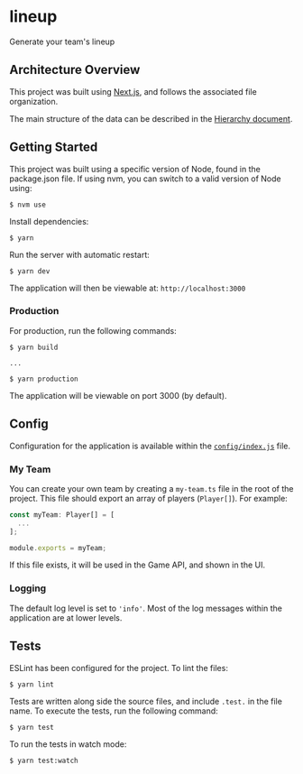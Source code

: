 # lineup

Generate your team's lineup

## Architecture Overview

This project was built using [Next.js](https://nextjs.org/docs), and follows the associated file organization.

The main structure of the data can be described in the [Hierarchy document](lib/game/README.md).

## Getting Started

This project was built using a specific version of Node, found in the package.json file. If using nvm, you can switch to a valid version of Node using:

```
$ nvm use
```

Install dependencies:

```
$ yarn
```

Run the server with automatic restart:

```
$ yarn dev
```

The application will then be viewable at: `http://localhost:3000`

### Production

For production, run the following commands:

```
$ yarn build

...

$ yarn production
```

The application will be viewable on port 3000 (by default).

## Config

Configuration for the application is available within the [`config/index.js`](config/index.js) file.

### My Team

You can create your own team by creating a `my-team.ts` file in the root of the project. This file should export an array of players (`Player[]`). For example:

```typescript
const myTeam: Player[] = [
  ...
];

module.exports = myTeam;
```

If this file exists, it will be used in the Game API, and shown in the UI.

### Logging

The default log level is set to `'info'`. Most of the log messages within the application are at lower levels.

## Tests

ESLint has been configured for the project. To lint the files:

```
$ yarn lint
```

Tests are written along side the source files, and include `.test.` in the file name. To execute the tests, run the following command:

```
$ yarn test
```

To run the tests in watch mode:

```
$ yarn test:watch
```
